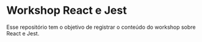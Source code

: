 # Workshop React e Jest

Esse repositório tem o objetivo de registrar o conteúdo do workshop sobre React e Jest.

